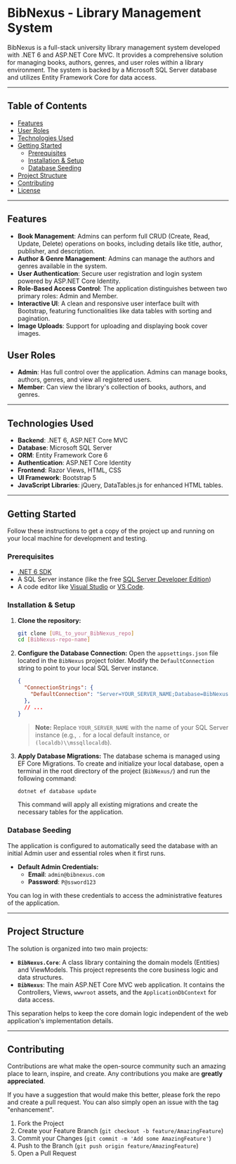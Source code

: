 # BibNexus - Library Management System

BibNexus is a full-stack university library management system developed with .NET 6 and ASP.NET Core MVC. It provides a comprehensive solution for managing books, authors, genres, and user roles within a library environment. The system is backed by a Microsoft SQL Server database and utilizes Entity Framework Core for data access.

---

## Table of Contents

- [Features](#features)
- [User Roles](#user-roles)
- [Technologies Used](#technologies-used)
- [Getting Started](#getting-started)
  - [Prerequisites](#prerequisites)
  - [Installation & Setup](#installation--setup)
  - [Database Seeding](#database-seeding)
- [Project Structure](#project-structure)
- [Contributing](#contributing)
- [License](#license)

---

## Features

-   **Book Management**: Admins can perform full CRUD (Create, Read, Update, Delete) operations on books, including details like title, author, publisher, and description.
-   **Author & Genre Management**: Admins can manage the authors and genres available in the system.
-   **User Authentication**: Secure user registration and login system powered by ASP.NET Core Identity.
-   **Role-Based Access Control**: The application distinguishes between two primary roles: Admin and Member.
-   **Interactive UI**: A clean and responsive user interface built with Bootstrap, featuring functionalities like data tables with sorting and pagination.
-   **Image Uploads**: Support for uploading and displaying book cover images.

## User Roles

-   **Admin**: Has full control over the application. Admins can manage books, authors, genres, and view all registered users.
-   **Member**: Can view the library's collection of books, authors, and genres.

---

## Technologies Used

-   **Backend**: .NET 6, ASP.NET Core MVC
-   **Database**: Microsoft SQL Server
-   **ORM**: Entity Framework Core 6
-   **Authentication**: ASP.NET Core Identity
-   **Frontend**: Razor Views, HTML, CSS
-   **UI Framework**: Bootstrap 5
-   **JavaScript Libraries**: jQuery, DataTables.js for enhanced HTML tables.

---

## Getting Started

Follow these instructions to get a copy of the project up and running on your local machine for development and testing.

### Prerequisites

-   [.NET 6 SDK](https://dotnet.microsoft.com/download/dotnet/6.0)
-   A SQL Server instance (like the free [SQL Server Developer Edition](https://www.microsoft.com/en-us/sql-server/sql-server-downloads))
-   A code editor like [Visual Studio](https://visualstudio.microsoft.com/) or [VS Code](https://code.visualstudio.com/).

### Installation & Setup

1.  **Clone the repository:**
    ```bash
    git clone [URL_to_your_BibNexus_repo]
    cd [BibNexus-repo-name]
    ```

2.  **Configure the Database Connection:**
    Open the `appsettings.json` file located in the `BibNexus` project folder. Modify the `DefaultConnection` string to point to your local SQL Server instance.

    ```json
    {
      "ConnectionStrings": {
        "DefaultConnection": "Server=YOUR_SERVER_NAME;Database=BibNexus;Trusted_Connection=True;MultipleActiveResultSets=true"
      },
      // ...
    }
    ```
    > **Note:** Replace `YOUR_SERVER_NAME` with the name of your SQL Server instance (e.g., `.` for a local default instance, or `(localdb)\\mssqllocaldb`).

3.  **Apply Database Migrations:**
    The database schema is managed using EF Core Migrations. To create and initialize your local database, open a terminal in the root directory of the project (`BibNexus/`) and run the following command:

    ```bash
    dotnet ef database update
    ```
    This command will apply all existing migrations and create the necessary tables for the application.

### Database Seeding

The application is configured to automatically seed the database with an initial Admin user and essential roles when it first runs.

-   **Default Admin Credentials:**
    -   **Email**: `admin@bibnexus.com`
    -   **Password**: `P@ssword123`

You can log in with these credentials to access the administrative features of the application.

---

## Project Structure

The solution is organized into two main projects:

-   **`BibNexus.Core`**: A class library containing the domain models (Entities) and ViewModels. This project represents the core business logic and data structures.
-   **`BibNexus`**: The main ASP.NET Core MVC web application. It contains the Controllers, Views, `wwwroot` assets, and the `ApplicationDbContext` for data access.

This separation helps to keep the core domain logic independent of the web application's implementation details.

---

## Contributing

Contributions are what make the open-source community such an amazing place to learn, inspire, and create. Any contributions you make are **greatly appreciated**.

If you have a suggestion that would make this better, please fork the repo and create a pull request. You can also simply open an issue with the tag "enhancement".

1.  Fork the Project
2.  Create your Feature Branch (`git checkout -b feature/AmazingFeature`)
3.  Commit your Changes (`git commit -m 'Add some AmazingFeature'`)
4.  Push to the Branch (`git push origin feature/AmazingFeature`)
5.  Open a Pull Request
